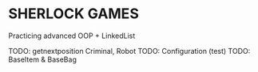 # SHERLOCK GAMES
Practicing advanced OOP + LinkedList 

TODO: getnextposition Criminal, Robot
TODO: Configuration (test)
TODO: BaseItem & BaseBag
